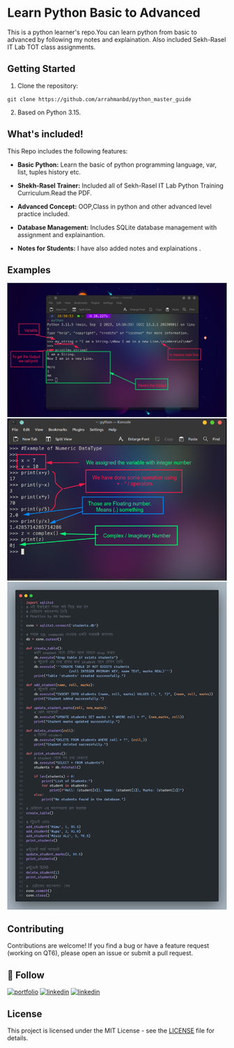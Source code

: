 # Learn Python Basic to Advanced

This is a python learner's repo.You can learn python from basic to advanced by following my notes and explaination. Also included  Sekh-Rasel IT Lab TOT class assignments.

## Getting Started

1. Clone the repository:

```
git clone https://github.com/arrahmanbd/python_master_guide
```

2. Based on Python 3.15.


## What's included!

This Repo includes the following features:

- **Basic Python:** Learn the basic of python programming language, var, list, tuples history etc.

- **Shekh-Rasel Trainer:** Included all of Sekh-Rasel IT Lab Python Training Curriculum.Read the PDF.

- **Advanced Concept:** OOP,Class in python and other advanced level practice included.

- **Database Management:** Includes SQLite database management with assignment and explainantion.

- **Notes for Students:** I have also added notes and explainations .
## Examples

<img width="720" alt="Flutter Responsive Dashboard Template " src="assignments/Class 1/1.string_example.png">
<br>
<img width="720" alt="Flutter Responsive Dashboard Template " src="assignments/Class 1/2.numeric_operations.png">
<br>
<img width="720" alt="Flutter Responsive Dashboard Template " src="assignments/class 9/1.database_assignment_full_project.png">

## Contributing

Contributions are welcome! If you find a bug or have a feature request (working on QT6), please open an issue or submit a pull request.

## 🔗 Follow
[![portfolio](https://img.shields.io/badge/my_portfolio-000?style=for-the-badge&logo=ko-fi&logoColor=white)](https://arrahmanbd.github.io/)
[![linkedin](https://img.shields.io/badge/linkedin-0A66C2?style=for-the-badge&logo=linkedin&logoColor=white)](https://www.linkedin.com/in/arrahmanbd)
[![linkedin](https://img.shields.io/badge/Github-22272e?style=for-the-badge&logo=github&logoColor=white)](https://www.github.com/arrahmanbd)

## License

This project is licensed under the MIT License - see the [LICENSE](LICENSE) file for details.
